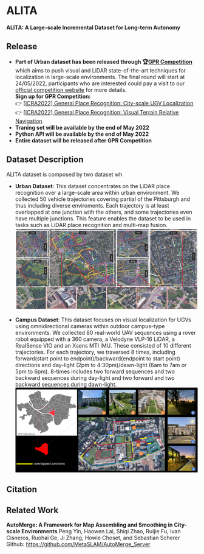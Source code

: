 # ALITA
**ALITA: A Large-scale Incremental Dataset for Long-term Autonomy**

## Release 

* **Part of Urban dataset has been released through :trophy:[GPR Competition](https://github.com/MetaSLAM/GPR_Competition/tree/main)** which aims to push visual and LiDAR state-of-the-art techniques for localization in large-scale environments. The final round will start at 24/05/2022, participants who are interested could pay a visit to our [official competition website](https://sites.google.com/andrew.cmu.edu/gpr-competition/) for more details.</br>
  **Sign up for GPR Competition:**</br>
  :point_right: [[ICRA2022] General Place Recognition: City-scale UGV Localization](https://www.aicrowd.com/challenges/icra2022-general-place-recognition-city-scale-ugv-localization/)</br>
  :point_right: [[ICRA2022] General Place Recognition: Visual Terrain Relative Navigation](https://www.aicrowd.com/challenges/icra2022-general-place-recognition-visual-terrain-relative-navigation/)
* **Traning set will be available by the end of May 2022**
* **Python API will be available by the end of May 2022**
* **Entire dataset will be released after GPR Competition**
  
## Dataset Description

ALITA dataset is composed by two dataset wh

- **Urban Dataset**: This dataset concentrates on the LiDAR place recognition over a large-scale area within urban environment. We collected 50 vehicle trajectories covering partial of the Pittsburgh and thus including diverse enviroments. Each trajectory is at least overlapped at one junction with the others, and some trajectories even have multiple junctions. This feature enables the dataset to be used in tasks such as LiDAR place recognition and multi-map fusion.
  ![urban](docs/pics/urban.png)

- **Campus Dataset**: This dataset focuses on visual localization for UGVs using omnidirectional cameras within outdoor campus-type environments. We collected 80 real-world UAV sequences using a rover robot equipped with a 360 camera, a Velodyne VLP-16 LiDAR, a RealSense VIO and an Xsens MTI IMU. These consisted of 10 different trajectories. For each trajectory, we traversed 8 times, including forward(start point to endpoint)/backward(endpoint to start point) directions and day-light (2pm to 4:30pm)/dawn-light (6am to 7am or 5pm to 6pm). 8-times includes two forward sequences and two backward sequences during day-light and two forward and two backward sequences during dawn-light.
  ![campus](docs/pics/campus.png)

<!-- ## Data Format

## Python API Usage -->

## Citation

## Related Work
**AutoMerge: A Framework for Map Assembling and Smoothing in City-scale Environments**
Peng Yin, Haowen Lai, Shiqi Zhao, Ruijie Fu, Ivan Cisneros, Ruohai Ge, Ji Zhang, Howie Choset, and Sebastian Scherer
Github: https://github.com/MetaSLAM/AutoMerge_Server
